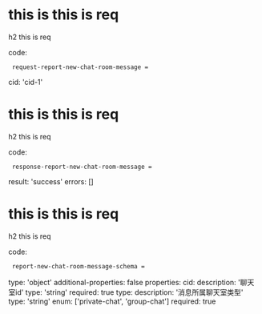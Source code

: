 # this is this is req

h2 this is req

code:

     request-report-new-chat-room-message =
  cid: 'cid-1'


# this is this is req

h2 this is req

code:

     response-report-new-chat-room-message =
  result: 'success'
  errors: []


# this is this is req

h2 this is req

code:

     report-new-chat-room-message-schema =
  type: 'object'
  additional-properties: false
  properties:
    cid:
      description: '聊天室id'
      type: 'string'
      required: true
    type:
      description: '消息所属聊天室类型'
      type: 'string'
      enum: ['private-chat', 'group-chat']
      required: true


